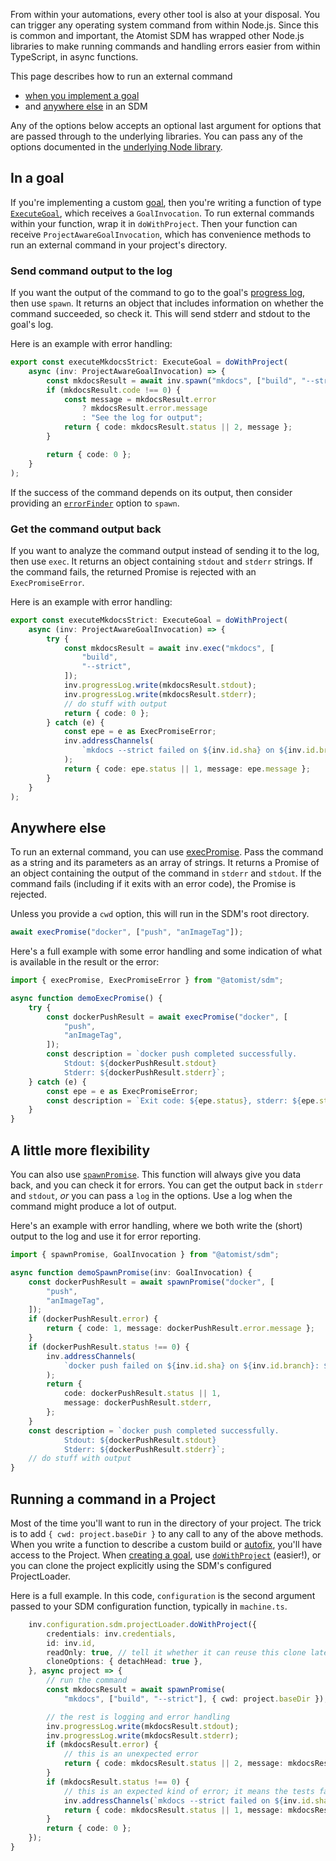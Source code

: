 From within your automations, every other tool is also at your disposal. You can
trigger any operating system command from within Node.js. Since this is common
and important, the Atomist SDM has wrapped other Node.js libraries to make
running commands and handling errors easier from within TypeScript, in async
functions.

This page describes how to run an external command

-   [when you implement a goal](#in-a-goal)
-   and [anywhere else](#anywhere-else) in an SDM

Any of the options below accepts an optional last argument for options that are
passed through to the underlying libraries. You can pass any of the options
documented in the [underlying Node library][apidoc-spawnsyncoptions].

## In a goal

If you're implementing a custom [goal](goal.md), then you're writing a function
of type
[`ExecuteGoal`](https://atomist.github.io/sdm/modules/_api_goal_goalinvocation_.html#executegoal),
which receives a `GoalInvocation`. To run external commands within your
function, wrap it in `doWithProject`. Then your function can receive
`ProjectAwareGoalInvocation`, which has convenience methods to run an external
command in your project's directory.

### Send command output to the log

If you want the output of the command to go to the goal's
[progress log](logging.md#goal-progress-logs), then use `spawn`. It returns an
object that includes information on whether the command succeeded, so check it.
This will send stderr and stdout to the goal's log.

Here is an example with error handling:

```typescript
export const executeMkdocsStrict: ExecuteGoal = doWithProject(
	async (inv: ProjectAwareGoalInvocation) => {
		const mkdocsResult = await inv.spawn("mkdocs", ["build", "--strict"]);
		if (mkdocsResult.code !== 0) {
			const message = mkdocsResult.error
				? mkdocsResult.error.message
				: "See the log for output";
			return { code: mkdocsResult.status || 2, message };
		}

		return { code: 0 };
	}
);
```

If the success of the command depends on its output, then consider providing an
[`errorFinder`](https://atomist.github.io/sdm/interfaces/_api_helper_misc_child_process_.spawnlogoptions.html#errorfinder)
option to `spawn`.

### Get the command output back

If you want to analyze the command output instead of sending it to the log, then
use `exec`. It returns an object containing `stdout` and `stderr` strings. If
the command fails, the returned Promise is rejected with an `ExecPromiseError`.

Here is an example with error handling:

```typescript
export const executeMkdocsStrict: ExecuteGoal = doWithProject(
	async (inv: ProjectAwareGoalInvocation) => {
		try {
			const mkdocsResult = await inv.exec("mkdocs", [
				"build",
				"--strict",
			]);
			inv.progressLog.write(mkdocsResult.stdout);
			inv.progressLog.write(mkdocsResult.stderr);
			// do stuff with output
			return { code: 0 };
		} catch (e) {
			const epe = e as ExecPromiseError;
			inv.addressChannels(
				`mkdocs --strict failed on ${inv.id.sha} on ${inv.id.branch}: ${epe.message}`
			);
			return { code: epe.status || 1, message: epe.message };
		}
	}
);
```

[apidoc-spawnsyncoptions]: https://nodejs.org/api/child_process.html#child_process_child_process_exec_command_options_callback "Docs for options to spawn"

## Anywhere else

To run an external command, you can use [execPromise][apidoc-execpromise]. Pass
the command as a string and its parameters as an array of strings. It returns a
Promise of an object containing the output of the command in `stderr` and
`stdout`. If the command fails (including if it exits with an error code), the
Promise is rejected.

Unless you provide a `cwd` option, this will run in the SDM's root directory.

```typescript
await execPromise("docker", ["push", "anImageTag"]);
```

Here's a full example with some error handling and some indication of what is
available in the result or the error:

```typescript
import { execPromise, ExecPromiseError } from "@atomist/sdm";

async function demoExecPromise() {
	try {
		const dockerPushResult = await execPromise("docker", [
			"push",
			"anImageTag",
		]);
		const description = `docker push completed successfully.
            Stdout: ${dockerPushResult.stdout}
            Stderr: ${dockerPushResult.stderr}`;
	} catch (e) {
		const epe = e as ExecPromiseError;
		const description = `Exit code: ${epe.status}, stderr: ${epe.stderr}`;
	}
}
```

## A little more flexibility

You can also use [`spawnPromise`][apidoc-spawnpromise]. This function will
always give you data back, and you can check it for errors. You can get the
output back in `stderr` and `stdout`, _or_ you can pass a `log` in the options.
Use a log when the command might produce a lot of output.

Here's an example with error handling, where we both write the (short) output to
the log and use it for error reporting.

```typescript
import { spawnPromise, GoalInvocation } from "@atomist/sdm";

async function demoSpawnPromise(inv: GoalInvocation) {
	const dockerPushResult = await spawnPromise("docker", [
		"push",
		"anImageTag",
	]);
	if (dockerPushResult.error) {
		return { code: 1, message: dockerPushResult.error.message };
	}
	if (dockerPushResult.status !== 0) {
		inv.addressChannels(
			`docker push failed on ${inv.id.sha} on ${inv.id.branch}: ${dockerPushResult.stderr}`
		);
		return {
			code: dockerPushResult.status || 1,
			message: dockerPushResult.stderr,
		};
	}
	const description = `docker push completed successfully.
            Stdout: ${dockerPushResult.stdout}
            Stderr: ${dockerPushResult.stderr}`;
	// do stuff with output
}
```

## Running a command in a Project

Most of the time you'll want to run in the directory of your project. The trick
is to add `{ cwd: project.baseDir }` to any call to any of the above methods.
When you write a function to describe a custom build or [autofix](autofix.md),
you'll have access to the Project. When [creating a goal][create-goal], use
[`doWithProject`](#in-a-goal) (easier!), or you can clone the project explicitly
using the SDM's configured ProjectLoader.

[create-goal]: ../developer/goal.md#creating-a-goal "Creating a Goal"

Here is a full example. In this code, `configuration` is the second argument
passed to your SDM configuration function, typically in `machine.ts`.

```typescript
    inv.configuration.sdm.projectLoader.doWithProject({
        credentials: inv.credentials,
        id: inv.id,
        readOnly: true, // tell it whether it can reuse this clone later
        cloneOptions: { detachHead: true },
    }, async project => {
        // run the command
        const mkdocsResult = await spawnPromise(
            "mkdocs", ["build", "--strict"], { cwd: project.baseDir });

        // the rest is logging and error handling
        inv.progressLog.write(mkdocsResult.stdout);
        inv.progressLog.write(mkdocsResult.stderr);
        if (mkdocsResult.error) {
            // this is an unexpected error
            return { code: mkdocsResult.status || 2, message: mkdocsResult.error.message }
        }
        if (mkdocsResult.status !== 0) {
            // this is an expected kind of error; it means the tests failed
            inv.addressChannels(`mkdocs --strict failed on ${inv.id.sha} on ${inv.id.branch}: ${mkdocsResult.stderr}`);
            return { code: mkdocsResult.status || 1, message: mkdocsResult.stderr }
        }
        return { code: 0 };
    });
}
```

[apidoc-execpromise]: https://atomist.github.io/automation-client/modules/_util_child_process_.html#execpromise "API doc for execPromise"
[apidoc-spawnpromise]: https://atomist.github.io/automation-client/modules/_util_child_process_.html#spawnpromise "API doc for spawnPromise"
[apidoc-spawnandlog]: https://atomist.github.io/sdm/modules/_api_helper_misc_child_process_.html#spawnandlog "API doc for spawnAndLog"
